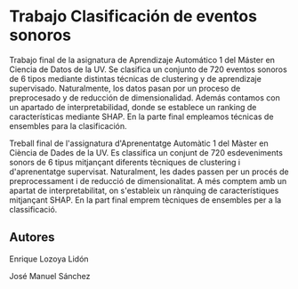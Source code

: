 # Trabajo Clasificación de eventos sonoros
Trabajo final de la asignatura de Aprendizaje Automático 1 del Máster en Ciencia de Datos de la UV. Se clasifica un conjunto de 720 eventos sonoros de 6 tipos mediante distintas técnicas de clustering y de aprendizaje supervisado. Naturalmente, los datos pasan por un proceso de preprocesado y de reducción de dimensionalidad. Además contamos con un apartado de interpretabilidad, donde se establece un ranking de características mediante SHAP. En la parte final empleamos técnicas de ensembles para la clasificación.


Treball final de    l'assignatura d'Aprenentatge Automàtic 1 del Màster en Ciència de Dades de la UV. Es classifica un conjunt de 720 esdeveniments sonors de 6 tipus mitjançant diferents tècniques de clustering i d'aprenentatge supervisat. Naturalment, les dades passen per un procés de preprocessament i de reducció de dimensionalitat. A més comptem amb un apartat de interpretabilitat, on s'estableix un rànquing de característiques mitjançant SHAP. En la part final emprem tècniques de ensembles per a la classificació.


## Autores
Enrique Lozoya Lidón 

José Manuel Sánchez

